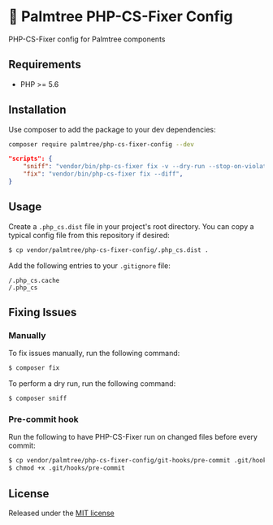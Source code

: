 # :palm_tree: Palmtree PHP-CS-Fixer Config

PHP-CS-Fixer config for Palmtree components

## Requirements
* PHP >= 5.6

## Installation

Use composer to add the package to your dev dependencies:

```bash
composer require palmtree/php-cs-fixer-config --dev
```

```json
"scripts": {
    "sniff": "vendor/bin/php-cs-fixer fix -v --dry-run --stop-on-violation --using-cache=no --diff --diff-format=udiff",
    "fix": "vendor/bin/php-cs-fixer fix --diff",
}
```

## Usage

Create a `.php_cs.dist` file in your project's root directory. 
You can copy a typical config file from this repository if desired:

```bash
$ cp vendor/palmtree/php-cs-fixer-config/.php_cs.dist .
```

Add the following entries to your `.gitignore` file:

```
/.php_cs.cache
/.php_cs
```

## Fixing Issues

### Manually

To fix issues manually, run the following command:

```bash
$ composer fix
```

To perform a dry run, run the following command:

```bash
$ composer sniff
```

### Pre-commit hook

Run the following to have PHP-CS-Fixer run on changed files before every commit:

```bash
$ cp vendor/palmtree/php-cs-fixer-config/git-hooks/pre-commit .git/hooks/pre-commit
$ chmod +x .git/hooks/pre-commit
```

## License

Released under the [MIT license](LICENSE)
